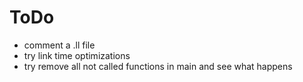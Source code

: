 # ToDo

- comment a .ll file
- try link time optimizations
- try remove all not called functions in main and see what happens
